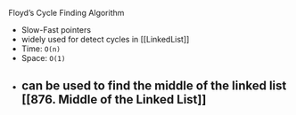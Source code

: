 Floyd’s Cycle Finding Algorithm
- Slow-Fast pointers
- widely used for detect cycles in [[LinkedList]]
- Time: `O(n)`
- Space: `O(1)`
- can be used to find the middle of the linked list [[876. Middle of the Linked List]]
	- 
